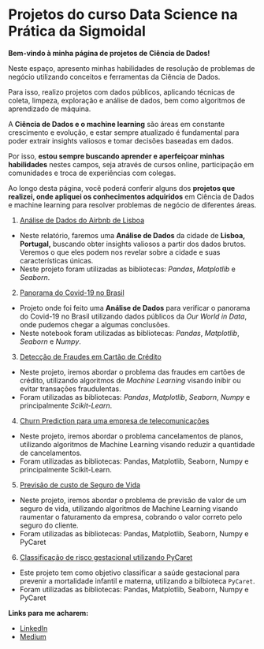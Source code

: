 # Projetos do curso Data Science na Prática da Sigmoidal

**Bem-vindo à minha página de projetos de Ciência de Dados!** 

Neste espaço, apresento minhas habilidades de resolução de problemas de negócio utilizando conceitos e ferramentas da Ciência de Dados. 

Para isso, realizo projetos com dados públicos, aplicando técnicas de coleta, limpeza, exploração e análise de dados, bem como algoritmos de aprendizado de máquina.

A **Ciência de Dados e o machine learning** são áreas em constante crescimento e evolução, e estar sempre atualizado é fundamental para poder extrair insights valiosos e tomar decisões baseadas em dados. 

Por isso, **estou sempre buscando aprender e aperfeiçoar minhas habilidades** nestes campos, seja através de cursos online, participação em comunidades e troca de experiências com colegas.

Ao longo desta página, você poderá conferir alguns dos **projetos que realizei, onde apliquei os conhecimentos adquiridos** em Ciência de Dados e machine learning para resolver problemas de negócio de diferentes áreas.

1. [Análise de Dados do Airbnb de Lisboa](https://github.com/oemeferreira/sigmoidal-projetos/blob/main/Analise-de-Dados-Pandas/Analisando_os_Dados_do_Airbnb.ipynb)

- Neste relatório, faremos uma **Análise de Dados** da cidade de **Lisboa, Portugal,** buscando obter insights valiosos a partir dos dados brutos. Veremos o  que eles podem nos revelar sobre a cidade e suas características únicas.
- Neste projeto foram utilizadas as bibliotecas: *Pandas*, *Matplotlib* e *Seaborn*.

2. [Panorama do Covid-19 no Brasil](https://github.com/oemeferreira/sigmoidal-projetos/blob/main/VIsualizacao%20de%20Dados/Panorama_do_COVID_19_no_Brasil.ipynb)

- Projeto onde foi feito uma **Análise de Dados** para verificar o panorama do Covid-19 no Brasil utilizando dados públicos da *Our World in Data*, onde pudemos chegar a algumas conclusões.
- Neste notebook foram utilizadas as bibliotecas: *Pandas*, *Matplotlib*, *Seaborn* e *Numpy*.

3. [Detecção de Fraudes em Cartão de Crédito](https://github.com/oemeferreira/sigmoidal-projetos/blob/main/Introducao-Machine-Learning/Deteccao_de_Fraude_em_Cartoes_de_Credito.ipynb)
- Neste projeto, iremos abordar o problema das fraudes em cartões de crédito, utilizando algoritmos de *Machine Learning* visando inibir ou evitar transações fraudulentas.
- Foram utilizadas as bibliotecas: *Pandas*, *Matplotlib*, *Seaborn*, *Numpy* e principalmente *Scikit-Learn*.

4. [Churn Prediction para uma empresa de telecomunicações](https://github.com/oemeferreira/sigmoidal-projetos/blob/main/Machine-Learning-Avancado/Churn_Prediction_para_empresa_Hyperconnect_Telecom.ipynb)
- Neste projeto, iremos abordar o problema cancelamentos de planos, utilizando algoritmos de Machine Learning visando reduzir a quantidade de cancelamentos.
- Foram utilizadas as bibliotecas: Pandas, Matplotlib, Seaborn, Numpy e principalmente Scikit-Learn.

5. [Previsão de custo de Seguro de Vida](https://github.com/oemeferreira/sigmoidal-projetos/blob/main/AutoML-Regressao/Previsao_custo_seguro_vida_com_PyCaret.ipynb)
- Neste projeto, iremos abordar o problema de previsão de valor de um seguro de vida, utilizando algoritmos de Machine Learning visando raumentar o faturamento da empresa, cobrando o valor correto pelo seguro do cliente.
- Foram utilizadas as bibliotecas: Pandas, Matplotlib, Seaborn, Numpy e PyCaret

6. [Classificação de risco gestacional utilizando PyCaret](https://github.com/oemeferreira/sigmoidal-projetos/blob/main/AutoML-Classificacao/Classifica%C3%A7%C3%A3o_de_risco_gestacional_com_PyCaret.ipynb)
- Este projeto tem como objetivo classificar a saúde gestacional para prevenir a mortalidade infantil e materna, utilizando a bilbioteca `PyCaret`.
- Foram utilizadas as bibliotecas: Pandas, Matplotlib, Seaborn, Numpy e PyCaret

**Links para me acharem:**
* [LinkedIn](https://www.linkedin.com/in/oemeferreira)
* [Medium](https://medium.com/@emeferreira)
